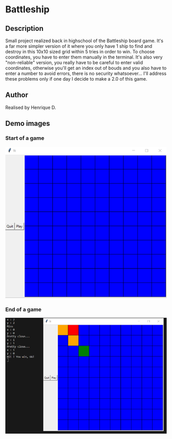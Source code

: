 # Battleship


## Description
Small project realized back in highschool of the Battleship board game.
It's a far more simpler version of it where you only have 1 ship to find and destroy in this 10x10 sized grid within 5 tries in order to win.
To choose coordinates, you have to enter them manually in the terminal.
It's also very "non-reliable" version, you really have to be careful to enter valid coordinates, otherwise you'll get an index out of bouds and you also have to enter a number to avoid errors, there is no security whatsoever... I'll address these problems only if one day I decide to make a 2.0 of this game.


## Author
Realised by Henrique D.


## Demo images
### Start of a game
![Alt text](./demo_images/demo0.png)

### End of a game
![Alt text](./demo_images/demo1.png)
